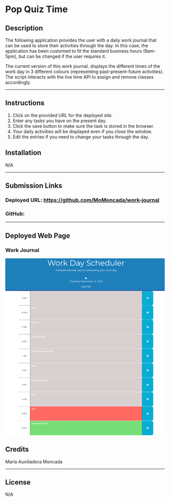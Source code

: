 # Pop Quiz Time

## Description
The following application provides the user with a daily work journal that can be used to store their activities through the day. In this case, the application has been customed to fit the standard business hours (9am-5pm), but can be changed if the user requires it.

The current version of this work journal, displays the different times of the work day in 3 different colours (representing past-present-future activities). The script interacts with the live time API to assign and remove classes accordingly.

-------------------

## Instructions
1. Click on the provided URL for the deployed site.
2. Enter any tasks you have on the present day.
3. Click the save button to make sure the task is stored in the browser.
4. Your daily activities will be displayed even if you close the window.
5. Edit the entries if you need to change your tasks through the day.



## Installation

N/A

--------------------

## Submission Links

### Deployed URL: https://github.com/MoMoncada/work-journal

### GitHub: 

---------------------

## Deployed Web Page

### Work Journal
![Full of tasks](./Assets/past-present-future%20example.png)





## Credits
Maria Auxiliadora Moncada 

------------

## License
N/A

